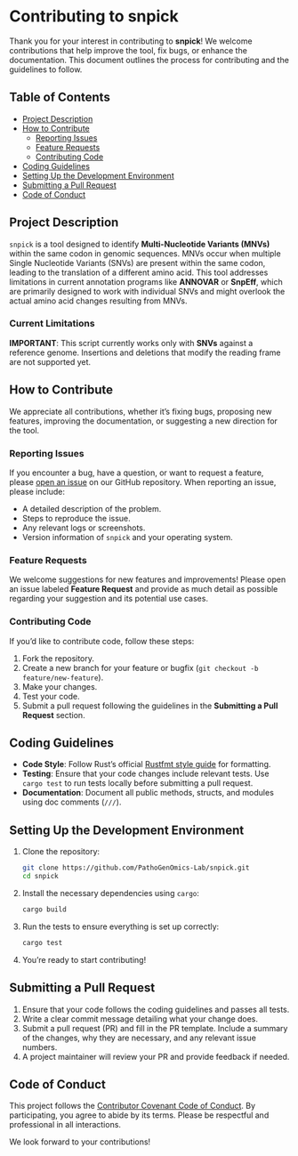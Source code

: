 
# Contributing to snpick

Thank you for your interest in contributing to **snpick**! We welcome contributions that help improve the tool, fix bugs, or enhance the documentation. This document outlines the process for contributing and the guidelines to follow.

## Table of Contents
- [Project Description](#project-description)
- [How to Contribute](#how-to-contribute)
  - [Reporting Issues](#reporting-issues)
  - [Feature Requests](#feature-requests)
  - [Contributing Code](#contributing-code)
- [Coding Guidelines](#coding-guidelines)
- [Setting Up the Development Environment](#setting-up-the-development-environment)
- [Submitting a Pull Request](#submitting-a-pull-request)
- [Code of Conduct](#code-of-conduct)

## Project Description
`snpick` is a tool designed to identify **Multi-Nucleotide Variants (MNVs)** within the same codon in genomic sequences. MNVs occur when multiple Single Nucleotide Variants (SNVs) are present within the same codon, leading to the translation of a different amino acid. This tool addresses limitations in current annotation programs like **ANNOVAR** or **SnpEff**, which are primarily designed to work with individual SNVs and might overlook the actual amino acid changes resulting from MNVs.

### Current Limitations
**IMPORTANT**: This script currently works only with **SNVs** against a reference genome. Insertions and deletions that modify the reading frame are not supported yet.

## How to Contribute
We appreciate all contributions, whether it’s fixing bugs, proposing new features, improving the documentation, or suggesting a new direction for the tool.

### Reporting Issues
If you encounter a bug, have a question, or want to request a feature, please [open an issue](https://github.com/PathoGenOmics-Lab/snpick/issues) on our GitHub repository. When reporting an issue, please include:
- A detailed description of the problem.
- Steps to reproduce the issue.
- Any relevant logs or screenshots.
- Version information of `snpick` and your operating system.

### Feature Requests
We welcome suggestions for new features and improvements! Please open an issue labeled **Feature Request** and provide as much detail as possible regarding your suggestion and its potential use cases.

### Contributing Code
If you’d like to contribute code, follow these steps:
1. Fork the repository.
2. Create a new branch for your feature or bugfix (`git checkout -b feature/new-feature`).
3. Make your changes.
4. Test your code.
5. Submit a pull request following the guidelines in the **Submitting a Pull Request** section.

## Coding Guidelines
- **Code Style**: Follow Rust’s official [Rustfmt style guide](https://github.com/rust-lang/rustfmt) for formatting.
- **Testing**: Ensure that your code changes include relevant tests. Use `cargo test` to run tests locally before submitting a pull request.
- **Documentation**: Document all public methods, structs, and modules using doc comments (`///`).

## Setting Up the Development Environment
1. Clone the repository:
   ```bash
   git clone https://github.com/PathoGenOmics-Lab/snpick.git
   cd snpick
   ```

2. Install the necessary dependencies using `cargo`:
   ```bash
   cargo build
   ```

3. Run the tests to ensure everything is set up correctly:
   ```bash
   cargo test
   ```

4. You’re ready to start contributing!

## Submitting a Pull Request
1. Ensure that your code follows the coding guidelines and passes all tests.
2. Write a clear commit message detailing what your change does.
3. Submit a pull request (PR) and fill in the PR template. Include a summary of the changes, why they are necessary, and any relevant issue numbers.
4. A project maintainer will review your PR and provide feedback if needed.

## Code of Conduct
This project follows the [Contributor Covenant Code of Conduct](https://www.contributor-covenant.org/version/2/0/code_of_conduct/). By participating, you agree to abide by its terms. Please be respectful and professional in all interactions.

We look forward to your contributions!
